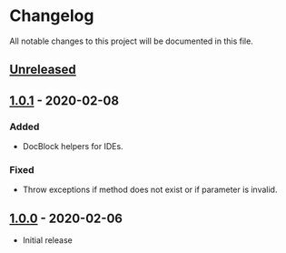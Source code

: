 # Changelog

All notable changes to this project will be documented in this file.

## [Unreleased]

## [1.0.1] - 2020-02-08

### Added

- DocBlock helpers for IDEs.

### Fixed

- Throw exceptions if method does not exist or if parameter is invalid.

## [1.0.0] - 2020-02-06

- Initial release

[unreleased]: https://github.com/adevade/seconds/compare/1.0.1...HEAD
[1.0.1]: https://github.com/adevade/seconds/compare/1.0.0...1.0.1
[1.0.0]: https://github.com/adevade/seconds/releases/tag/1.0.0

